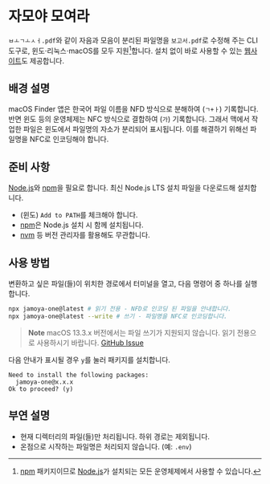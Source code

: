 # 자모야 모여라

`ㅂㅗㄱㅗㅅㅓ.pdf`와 같이 자음과 모음이 분리된 파일명을 `보고서.pdf`로 수정해 주는 CLI 도구로, 윈도⋅리눅스⋅macOS를 모두 지원[^1]합니다. 설치 없이 바로 사용할 수 있는 [웹사이트]도 제공합니다.

[^1]: [npm] 패키지이므로 [Node.js]가 설치되는 모든 운영체제에서 사용할 수 있습니다.

[웹사이트]: https://jamoya.one/
[node.js]: https://nodejs.org/
[npm]: https://www.npmjs.com/

## 배경 설명

macOS Finder 앱은 한국어 파일 이름을 NFD 방식으로 분해하여 (`ㄱ+ㅏ`) 기록합니다. 반면 윈도 등의 운영체제는 NFC 방식으로 결합하여 (`가`) 기록합니다. 그래서 맥에서 작업한 파일은 윈도에서 파일명의 자소가 분리되어 표시됩니다. 이를 해결하기 위해선 파일명을 NFC로 인코딩해야 합니다.

## 준비 사항

[Node.js]와 [npm]을 필요로 합니다. 최신 Node.js LTS 설치 파일을 다운로드해 설치합니다.

- (윈도) `Add to PATH`를 체크해야 합니다.
- [npm]은 Node.js 설치 시 함께 설치됩니다.
- [nvm] 등 버전 관리자를 활용해도 무관합니다.

[nvm]: https://github.com/nvm-sh/nvm

## 사용 방법

변환하고 싶은 파일(들)이 위치한 경로에서 터미널을 열고, 다음 명령어 중 하나를 실행합니다.

```bash
npx jamoya-one@latest # 읽기 전용 - NFD로 인코딩 된 파일을 안내합니다.
npx jamoya-one@latest --write # 쓰기 - 파일명을 NFC로 인코딩합니다.
```

> **Note**
> macOS 13.3.x 버전에서는 파일 쓰기가 지원되지 않습니다. 읽기 전용으로 사용하시기 바랍니다. [GitHub Issue](https://github.com/hyunbinseo/jamoya.one/issues/6)

다음 안내가 표시될 경우 `y`를 눌러 패키지를 설치합니다.

```
Need to install the following packages:
  jamoya-one@x.x.x
Ok to proceed? (y)
```

## 부연 설명

- 현재 디렉터리의 파일(들)만 처리됩니다. 하위 경로는 제외됩니다.
- 온점으로 시작하는 파일명은 처리되지 않습니다. (예: `.env`)
